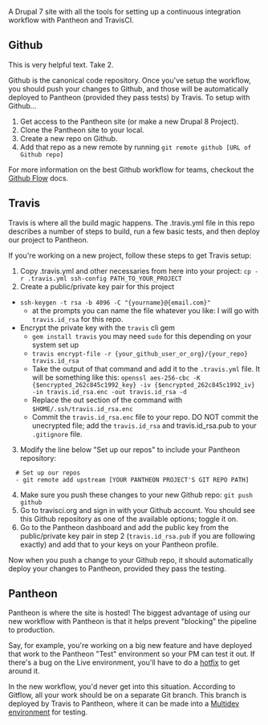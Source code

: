 A Drupal 7 site with all the tools for setting up a continuous integration workflow with Pantheon and TravisCI.

## Github

This is very helpful text. Take 2.

Github is the canonical code repository. Once you've setup the workflow, you should push your changes to Github, and those will be automatically deployed to Pantheon (provided they pass tests) by Travis. To setup with Github...

1. Get access to the Pantheon site (or make a new Drupal 8 Project).
2. Clone the Pantheon site to your local.
3. Create a new repo on Github.
4. Add that repo as a new remote by running `git remote github [URL of Github repo]`

For more information on the best Github workflow for teams, checkout the [Github Flow](https://guides.github.com/introduction/flow) docs.

## Travis

Travis is where all the build magic happens. The .travis.yml file in this repo describes a number of steps to build, run a few basic tests, and then deploy our project to Pantheon.

If you're working on a new project, follow these steps to get Travis setup:

1. Copy .travis.yml and other necessaries from here into your project:
`cp -r .travis.yml ssh-config PATH_TO_YOUR_PROJECT`
2. Create a public/private key pair for this project
  * `ssh-keygen -t rsa -b 4096 -C "{yourname}@{email.com}"`
    * at the prompts you can name the file whatever you like: I will go with `travis.id_rsa` for this repo.
  * Encrypt the private key with the `travis` cli gem
    * `gem install travis` you may need `sudo` for this depending on your system set up
    * `travis encrypt-file -r {your_github_user_or_org}/{your_repo} travis.id_rsa`
    * Take the output of that command and add it to the `.travis.yml` file.  It will be something like this:
    `openssl aes-256-cbc -K {$encrypted_262c845c1992_key} -iv {$encrypted_262c845c1992_iv} -in travis.id_rsa.enc -out travis.id_rsa -d`
    * Replace the out section of the command with `$HOME/.ssh/travis.id_rsa.enc`
    * Commit the `travis.id_rsa.enc` file to your repo.  DO NOT commit the unecrypted file; add the `travis.id_rsa` and travis.id_rsa.pub to your `.gitignore` file.
3. Modify the line below "Set up our repos" to include your Pantheon repository:
```
  # Set up our repos
  - git remote add upstream [YOUR PANTHEON PROJECT'S GIT REPO PATH]
```
4. Make sure you push these changes to your new Github repo:
`git push github`
5. Go to travisci.org and sign in with your Github account. You should see this Github repository as one of the available options; toggle it on.
6. Go to the Pantheon dashboard and add the public key from the public/private key pair in step 2 (`travis.id_rsa.pub` if you are following exactly) and add that to your keys on your Pantheon profile.

Now when you push a change to your Github repo, it should automatically deploy your changes to Pantheon, provided they pass the testing.


## Pantheon

Pantheon is where the site is hosted! The biggest advantage of using our new workflow with Pantheon is that it helps prevent "blocking" the pipeline to production.

Say, for example, you're working on a big new feature and have deployed that work to the Pantheon "Test" environment so your PM can test it out. If there's a bug on the Live environment, you'll have to do a [hotfix](https://pantheon.io/docs/hotfixes/) to get around it.

In the new workflow, you'd never get into this situation. According to Gitflow, all your work should be on a separate Git branch. This branch is deployed by Travis to Pantheon, where it can be made into a [Multidev environment](https://pantheon.io/docs/multidev/) for testing.

